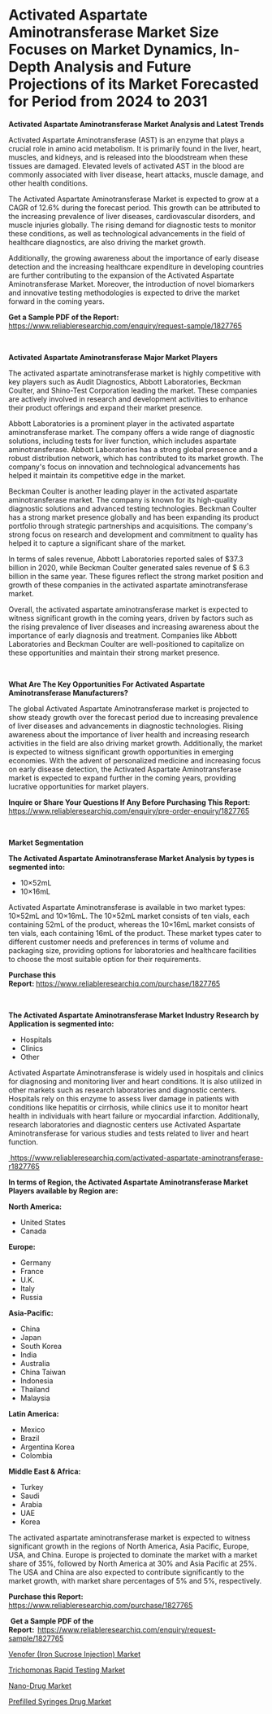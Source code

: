 <p><h1>Activated Aspartate Aminotransferase Market Size Focuses on Market Dynamics, In-Depth Analysis and Future Projections of its Market Forecasted for Period from 2024 to 2031</h1></p><p><strong>Activated Aspartate Aminotransferase Market Analysis and Latest Trends</strong></p>
<p><p>Activated Aspartate Aminotransferase (AST) is an enzyme that plays a crucial role in amino acid metabolism. It is primarily found in the liver, heart, muscles, and kidneys, and is released into the bloodstream when these tissues are damaged. Elevated levels of activated AST in the blood are commonly associated with liver disease, heart attacks, muscle damage, and other health conditions.</p><p>The Activated Aspartate Aminotransferase Market is expected to grow at a CAGR of 12.6% during the forecast period. This growth can be attributed to the increasing prevalence of liver diseases, cardiovascular disorders, and muscle injuries globally. The rising demand for diagnostic tests to monitor these conditions, as well as technological advancements in the field of healthcare diagnostics, are also driving the market growth.</p><p>Additionally, the growing awareness about the importance of early disease detection and the increasing healthcare expenditure in developing countries are further contributing to the expansion of the Activated Aspartate Aminotransferase Market. Moreover, the introduction of novel biomarkers and innovative testing methodologies is expected to drive the market forward in the coming years.</p></p>
<p><strong>Get a Sample PDF of the Report:&nbsp;</strong> <a href="https://www.reliableresearchiq.com/enquiry/request-sample/1827765">https://www.reliableresearchiq.com/enquiry/request-sample/1827765</a></p>
<p>&nbsp;</p>
<p><strong>Activated Aspartate Aminotransferase Major Market Players</strong></p>
<p><p>The activated aspartate aminotransferase market is highly competitive with key players such as Audit Diagnostics, Abbott Laboratories, Beckman Coulter, and Shino-Test Corporation leading the market. These companies are actively involved in research and development activities to enhance their product offerings and expand their market presence.</p><p>Abbott Laboratories is a prominent player in the activated aspartate aminotransferase market. The company offers a wide range of diagnostic solutions, including tests for liver function, which includes aspartate aminotransferase. Abbott Laboratories has a strong global presence and a robust distribution network, which has contributed to its market growth. The company's focus on innovation and technological advancements has helped it maintain its competitive edge in the market.</p><p>Beckman Coulter is another leading player in the activated aspartate aminotransferase market. The company is known for its high-quality diagnostic solutions and advanced testing technologies. Beckman Coulter has a strong market presence globally and has been expanding its product portfolio through strategic partnerships and acquisitions. The company's strong focus on research and development and commitment to quality has helped it to capture a significant share of the market.</p><p>In terms of sales revenue, Abbott Laboratories reported sales of $37.3 billion in 2020, while Beckman Coulter generated sales revenue of $ 6.3 billion in the same year. These figures reflect the strong market position and growth of these companies in the activated aspartate aminotransferase market.</p><p>Overall, the activated aspartate aminotransferase market is expected to witness significant growth in the coming years, driven by factors such as the rising prevalence of liver diseases and increasing awareness about the importance of early diagnosis and treatment. Companies like Abbott Laboratories and Beckman Coulter are well-positioned to capitalize on these opportunities and maintain their strong market presence.</p></p>
<p>&nbsp;</p>
<p><strong>What Are The Key Opportunities For Activated Aspartate Aminotransferase Manufacturers?</strong></p>
<p><p>The global Activated Aspartate Aminotransferase market is projected to show steady growth over the forecast period due to increasing prevalence of liver diseases and advancements in diagnostic technologies. Rising awareness about the importance of liver health and increasing research activities in the field are also driving market growth. Additionally, the market is expected to witness significant growth opportunities in emerging economies. With the advent of personalized medicine and increasing focus on early disease detection, the Activated Aspartate Aminotransferase market is expected to expand further in the coming years, providing lucrative opportunities for market players.</p></p>
<p><strong>Inquire or Share Your Questions If Any Before Purchasing This Report:</strong> <a href="https://www.reliableresearchiq.com/enquiry/pre-order-enquiry/1827765">https://www.reliableresearchiq.com/enquiry/pre-order-enquiry/1827765</a></p>
<p>&nbsp;</p>
<p><strong>Market Segmentation</strong></p>
<p><strong>The Activated Aspartate Aminotransferase Market Analysis by types is segmented into:</strong></p>
<p><ul><li>10×52mL</li><li>10×16mL</li></ul></p>
<p><p>Activated Aspartate Aminotransferase is available in two market types: 10×52mL and 10×16mL. The 10×52mL market consists of ten vials, each containing 52mL of the product, whereas the 10×16mL market consists of ten vials, each containing 16mL of the product. These market types cater to different customer needs and preferences in terms of volume and packaging size, providing options for laboratories and healthcare facilities to choose the most suitable option for their requirements.</p></p>
<p><strong>Purchase this Report:&nbsp;</strong><a href="https://www.reliableresearchiq.com/purchase/1827765">https://www.reliableresearchiq.com/purchase/1827765</a></p>
<p>&nbsp;</p>
<p><strong>The Activated Aspartate Aminotransferase Market Industry Research by Application is segmented into:</strong></p>
<p><ul><li>Hospitals</li><li>Clinics</li><li>Other</li></ul></p>
<p><p>Activated Aspartate Aminotransferase is widely used in hospitals and clinics for diagnosing and monitoring liver and heart conditions. It is also utilized in other markets such as research laboratories and diagnostic centers. Hospitals rely on this enzyme to assess liver damage in patients with conditions like hepatitis or cirrhosis, while clinics use it to monitor heart health in individuals with heart failure or myocardial infarction. Additionally, research laboratories and diagnostic centers use Activated Aspartate Aminotransferase for various studies and tests related to liver and heart function.</p></p>
<p><a href="https://www.reliableresearchiq.com/activated-aspartate-aminotransferase-r1827765">&nbsp;https://www.reliableresearchiq.com/activated-aspartate-aminotransferase-r1827765</a></p>
<p><strong>In terms of Region, the Activated Aspartate Aminotransferase Market Players available by Region are:</strong></p>
<p>
    <p> <strong> North America: </strong>
        <ul>
            <li>United States</li>
            <li>Canada</li>
        </ul>
        </p> 
    <p> <strong> Europe: </strong>
        <ul>
            <li>Germany</li>
            <li>France</li>
            <li>U.K.</li>
            <li>Italy</li>
            <li>Russia</li>
        </ul>
        </p> 
    <p> <strong> Asia-Pacific: </strong>
        <ul>
            <li>China</li>
            <li>Japan</li>
            <li>South Korea</li>
            <li>India</li>
            <li>Australia</li>
            <li>China Taiwan</li>
            <li>Indonesia</li>
            <li>Thailand</li>
            <li>Malaysia</li>
        </ul>
        </p> 
    <p> <strong> Latin America: </strong>
        <ul>
            <li>Mexico</li>
            <li>Brazil</li>
            <li>Argentina Korea</li>
            <li>Colombia</li>
        </ul>
        </p> 
    <p> <strong> Middle East & Africa: </strong>
        <ul>
            <li>Turkey</li>
            <li>Saudi</li>
            <li>Arabia</li>
            <li>UAE</li>
            <li>Korea</li>
        </ul>
    </p>
    </p>
<p><p>The activated aspartate aminotransferase market is expected to witness significant growth in the regions of North America, Asia Pacific, Europe, USA, and China. Europe is projected to dominate the market with a market share of 35%, followed by North America at 30% and Asia Pacific at 25%. The USA and China are also expected to contribute significantly to the market growth, with market share percentages of 5% and 5%, respectively.</p></p>
<p><strong>Purchase this Report: </strong><a href="https://www.reliableresearchiq.com/purchase/1827765">https://www.reliableresearchiq.com/purchase/1827765</a></p>
<p>&nbsp;<strong>Get a Sample PDF of the Report:&nbsp;&nbsp;</strong><a href="https://www.reliableresearchiq.com/enquiry/request-sample/1827765">https://www.reliableresearchiq.com/enquiry/request-sample/1827765</a></p>
<p><strong></strong></p>
<p><p><a href="https://github.com/bmorecock/Market-Research-Report-List-4/blob/main/venofer-iron-sucrose-injection-market.md">Venofer (Iron Sucrose Injection) Market</a></p><p><a href="https://github.com/msLonKoss78/Market-Research-Report-List-1/blob/main/trichomonas-rapid-testing-market.md">Trichomonas Rapid Testing Market</a></p><p><a href="https://github.com/Krish2023na/Market-Research-Report-List-6/blob/main/nano-drug-market.md">Nano-Drug Market</a></p><p><a href="https://github.com/RickHolmes3/Market-Research-Report-List-6/blob/main/prefilled-syringes-drug-market.md">Prefilled Syringes Drug Market</a></p></p>